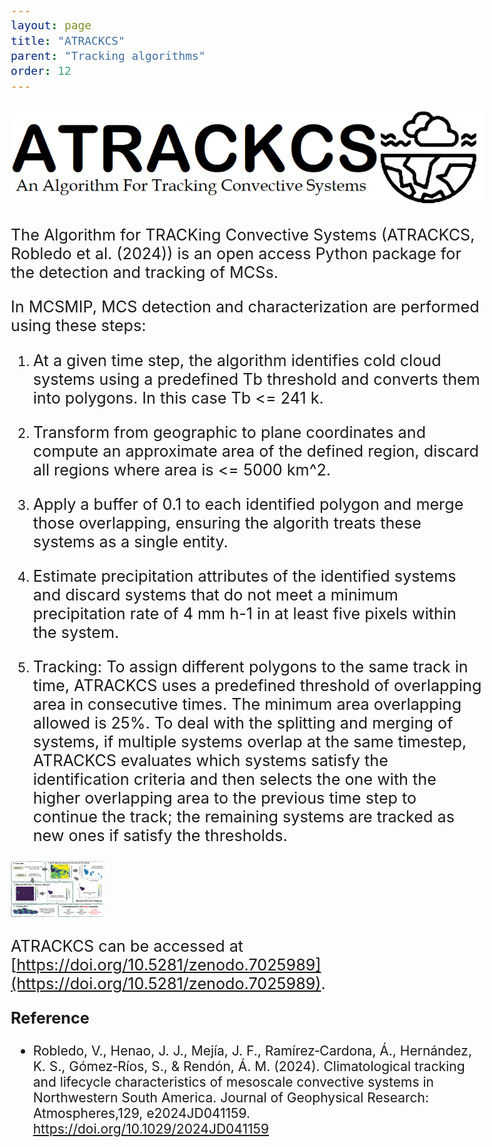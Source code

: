 ```yaml
---
layout: page
title: "ATRACKCS"
parent: "Tracking algorithms"
order: 12
---
```


<style>
  /* Increase font size for this page only */
  body {
    font-size: 21px; /* Adjust this value as needed */
  }

  /* Optionally, target specific elements */
  h1 {
    font-size: 2.5em;
  }

  p {
    font-size: 1.2em;
  }
</style>

<img src="/images/ATRACKCS_LOGO_.png" alt="Cover Image" style="max-width: 80%\
; height: auto;">

The Algorithm for TRACKing Convective Systems (ATRACKCS, Robledo et al. (2024)) is an open access Python package for the detection and tracking of MCSs.   

In MCSMIP, MCS detection and characterization are performed using these steps:

1. At a given time step, the algorithm identifies cold cloud systems using a predefined Tb threshold and converts them into polygons. In this case Tb <= 241 k.

2. Transform from geographic to plane coordinates and compute an approximate area of the defined region, discard all regions where area is <= 5000 km^2.

3. Apply a buffer of 0.1 to each identified polygon and merge those overlapping, ensuring the algorith treats these systems as a single entity.

4. Estimate precipitation attributes of the identified systems and discard systems that do not meet a minimum precipitation rate of 4 mm h-1 in at least five pixels within the system.

5. Tracking: To assign different polygons to the same track in time, ATRACKCS uses a predefined threshold of overlapping area in consecutive times. The minimum area overlapping allowed is 25%. To deal with the splitting and merging of systems, if multiple systems overlap at the same timestep, ATRACKCS evaluates which systems satisfy the identification criteria and then selects the one with the higher overlapping area to the previous time step to continue the track; the remaining systems are tracked as new ones if satisfy the thresholds.

<img src="/images/resume_atrackcs.png" alt="Cover Image" style="max-width: 20%; height: auto;">

ATRACKCS can be accessed at [https://doi.org/10.5281/zenodo.7025989](https://doi.org/10.5281/zenodo.7025989).

**Reference**

* Robledo, V., Henao, J. J., Mejía, J. F., Ramírez‐Cardona, Á., Hernández, K. S., Gómez‐Ríos, S., & Rendón, Á. M. (2024). Climatological tracking and lifecycle characteristics of mesoscale convective systems in Northwestern South America. Journal of Geophysical Research: Atmospheres,129, e2024JD041159. https://doi.org/10.1029/2024JD041159